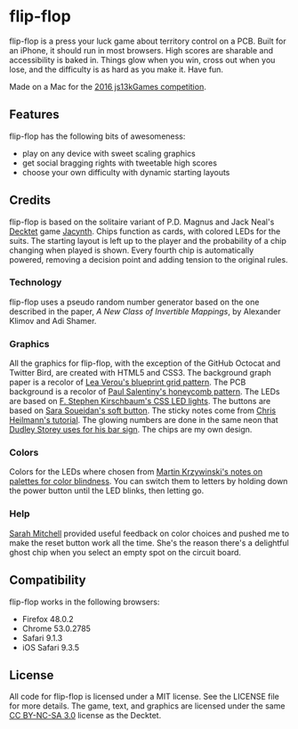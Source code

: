 # flip-flop #

flip-flop is a press your luck game about territory control on a PCB. Built
for an iPhone, it should run in most browsers. High scores are sharable and
accessibility is baked in. Things glow when you win, cross out when you lose,
and the difficulty is as hard as you make it. Have fun.

Made on a Mac for the [2016 js13kGames competition][js13k].

## Features ##

flip-flop has the following bits of awesomeness:

* play on any device with sweet scaling graphics
* get social bragging rights with tweetable high scores
* choose your own difficulty with dynamic starting layouts

## Credits ##

flip-flop is based on the solitaire variant of P.D. Magnus and Jack Neal's
[Decktet][] game [Jacynth][]. Chips function as cards, with colored LEDs for
the suits. The starting layout is left up to the player and the probability of
a chip changing when played is shown. Every fourth chip is automatically powered,
removing a decision point and adding tension to the original rules.

### Technology ###

flip-flop uses a pseudo random number generator based on the one described in
the paper, _A New Class of Invertible Mappings_, by Alexander Klimov and Adi
Shamer.

### Graphics ###

All the graphics for flip-flop, with the exception of the GitHub Octocat and
Twitter Bird, are created with HTML5 and CSS3. The background graph paper is a
recolor of [Lea Verou's blueprint grid pattern][paper]. The PCB background is a
recolor of [Paul Salentiny's honeycomb pattern][hex]. The LEDs are based on
[F. Stephen Kirschbaum's CSS LED lights][leds]. The buttons are based on
[Sara Soueidan's soft button][button]. The sticky notes come from
[Chris Heilmann's tutorial][notes]. The glowing numbers are done in the
same neon that [Dudley Storey uses for his bar sign][neon]. The chips are my own
design.

### Colors ###

Colors for the LEDs where chosen from [Martin Krzywinski's notes on palettes for
color blindness][cbm]. You can switch them to letters by holding down the power
button until the LED blinks, then letting go.

### Help ###

[Sarah Mitchell][] provided useful feedback on color choices and pushed me to
make the reset button work all the time. She's the reason there's a delightful
ghost chip when you select an empty spot on the circuit board.

## Compatibility ##

flip-flop works in the following browsers:

* Firefox 48.0.2
* Chrome 53.0.2785
* Safari 9.1.3
* iOS Safari 9.3.5

## License ##

All code for flip-flop is licensed under a MIT license. See the LICENSE file for
more details. The game, text, and graphics are licensed under the same [CC BY-NC-SA 3.0][cc]
license as the Decktet.


[js13k]: http://js13kgames.com/ "Andrzej Mazur (Enclave Games): HTML5 and JavaScript game development competition in just 13 kB"
[Decktet]: http://www.decktet.com/ "P.D. Magnus (The Decktet): A unique deck of cards"
[Jacynth]: http://wiki.decktet.com/game:jacynth "P.D. Magnus and Jack Neal (The Decktet Wiki): Jacynth"
[cc]: https://creativecommons.org/licenses/by-nc-sa/3.0/ "Creative Commons - Attribution-NonCommercial-ShareAlike 3.0 Unported"
[leds]: https://codepen.io/fskirschbaum/pen/MYJNaj "F. Stephen Kirschbaum (CodePen): CSS LED Lights"
[button]: http://cssdeck.com/labs/lexr27qf "Sara Soueidan (CSS Deck): Soft Button"
[paper]: http://lea.verou.me/css3patterns/#blueprint-grid "Lea Verou (CSS3 Patterns Gallery): Blueprint Grid"
[hex]: http://lea.verou.me/css3patterns/#honeycomb "Paul Salentiny (CSS3 Patterns Gallery): HoneyComb"
[notes]: http://code.tutsplus.com/tutorials/create-a-sticky-note-effect-in-5-easy-steps-with-css3-and-html5--net-13934 "Chris Heilmann (Tuts+): Create a Sticky Note Effect in 5 Easy Steps with CSS3 and HTML5"
[neon]: http://thenewcode.com/610/Create-A-Flickering-Neon-Bar-Sign-With-CSS "Dudley Storey (thenewcode.com): Create a Flickering Neon Bar Sign with CSS"
[Sarah Mitchell]: https://github.com/thesmitchell "Sarah Mitchell (GitHub): TheSmitchell"
[cbm]: http://mkweb.bcgsc.ca/colorblind/ "Martin Krzywinski (Genome Sciences Center): Color Palettes for Color Blindness"
